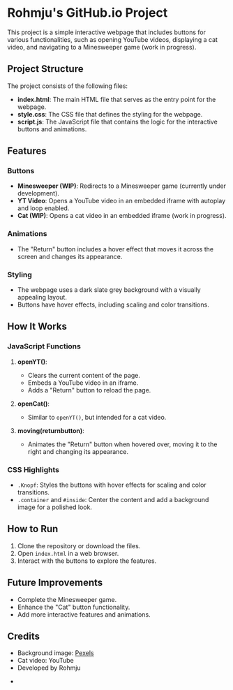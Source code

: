 # Rohmju's GitHub.io Project

This project is a simple interactive webpage that includes buttons for various functionalities, such as opening YouTube videos, displaying a cat video, and navigating to a Minesweeper game (work in progress).

## Project Structure

The project consists of the following files:

- **index.html**: The main HTML file that serves as the entry point for the webpage.
- **style.css**: The CSS file that defines the styling for the webpage.
- **script.js**: The JavaScript file that contains the logic for the interactive buttons and animations.

## Features

### Buttons
- **Minesweeper (WIP)**: Redirects to a Minesweeper game (currently under development).
- **YT Video**: Opens a YouTube video in an embedded iframe with autoplay and loop enabled.
- **Cat (WIP)**: Opens a cat video in an embedded iframe (work in progress).

### Animations
- The "Return" button includes a hover effect that moves it across the screen and changes its appearance.

### Styling
- The webpage uses a dark slate grey background with a visually appealing layout.
- Buttons have hover effects, including scaling and color transitions.

## How It Works

### JavaScript Functions
1. **openYT()**: 
   - Clears the current content of the page.
   - Embeds a YouTube video in an iframe.
   - Adds a "Return" button to reload the page.

2. **openCat()**:
   - Similar to `openYT()`, but intended for a cat video.

3. **moving(returnbutton)**:
   - Animates the "Return" button when hovered over, moving it to the right and changing its appearance.

### CSS Highlights
- `.Knopf`: Styles the buttons with hover effects for scaling and color transitions.
- `.container` and `#inside`: Center the content and add a background image for a polished look.

## How to Run
1. Clone the repository or download the files.
2. Open `index.html` in a web browser.
3. Interact with the buttons to explore the features.

## Future Improvements
- Complete the Minesweeper game.
- Enhance the "Cat" button functionality.
- Add more interactive features and animations.

## Credits
- Background image: [Pexels](https://images.pexels.com/photos/1939485/pexels-photo-1939485.jpeg)
- Cat video: YouTube
- Developed by Rohmju
*